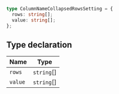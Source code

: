 ```ts
type ColumnNameCollapsedRowsSetting = {
  rows: string[];
  value: string[];
};
```

## Type declaration

| Name | Type |
| ------ | ------ |
| <a id="rows"></a> `rows` | `string`[] |
| <a id="value"></a> `value` | `string`[] |
